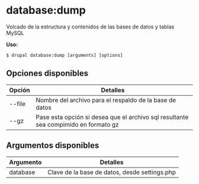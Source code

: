 # database:dump
Volcado de la estructura y contenidos de las bases de datos y tablas MySQL

**Uso:**
```
$ drupal database:dump [arguments] [options]
```

## Opciones disponibles
Opción | Detalles
-------|-------------
--file |  Nombre del archivo para el respaldo de la base de datos
--gz | Pase esta opción si desea que el archivo sql resultante sea compimido en formato gz

## Argumentos disponibles
Argumento | Detalles
---------|-------------
database | Clave de la base de datos, desde settings.php
